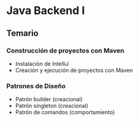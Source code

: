 # Java Backend I

## Temario

### Construcción de proyectos con Maven

- Instalación de IntelliJ
- Creación y ejecución de proyectos con Maven

### Patrones de Diseño

- Patrón builder (creacional)
- Patrón singleton (creacional)
- Patrón de comandos (comportamiento)
